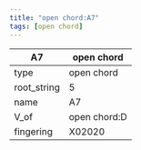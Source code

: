 ```yaml
---
title: "open chord:A7"
tags: [open chord]
---
```


|A7|open chord|
|---|---|
|type|open chord|
|root_string|5|
|name|A7|
|V_of|open chord:D|
|fingering|X02020|


